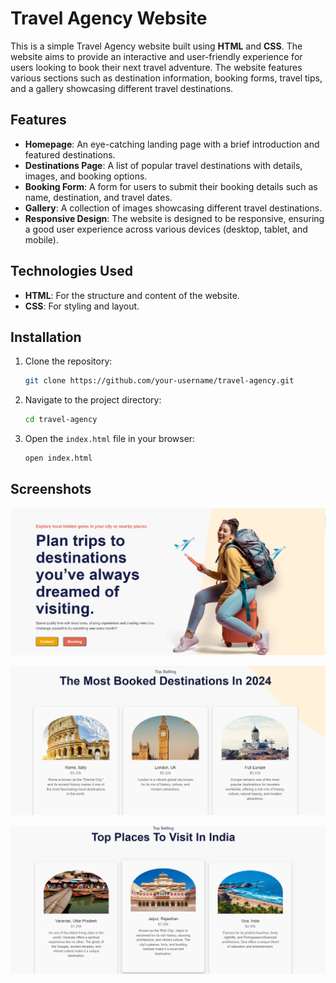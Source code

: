 # Travel Agency Website

This is a simple Travel Agency website built using **HTML** and **CSS**. The website aims to provide an interactive and user-friendly experience for users looking to book their next travel adventure. The website features various sections such as destination information, booking forms, travel tips, and a gallery showcasing different travel destinations.

## Features

- **Homepage**: An eye-catching landing page with a brief introduction and featured destinations.
- **Destinations Page**: A list of popular travel destinations with details, images, and booking options.
- **Booking Form**: A form for users to submit their booking details such as name, destination, and travel dates.
- **Gallery**: A collection of images showcasing different travel destinations.
- **Responsive Design**: The website is designed to be responsive, ensuring a good user experience across various devices (desktop, tablet, and mobile).

## Technologies Used

- **HTML**: For the structure and content of the website.
- **CSS**: For styling and layout.

## Installation

1. Clone the repository:
    ```bash
    git clone https://github.com/your-username/travel-agency.git
    ```

2. Navigate to the project directory:
    ```bash
    cd travel-agency
    ```

3. Open the `index.html` file in your browser:
    ```bash
    open index.html
    ```

## Screenshots 

![image.alt](https://github.com/Harshithad9/travel-agency/blob/a7e9342ea125a06c2cb2ee08ed0f118d66b19600/Screenshot%202025-01-02%20142430.png)

![image.alt](https://github.com/Harshithad9/travel-agency/blob/421a15de2b320804de00ca81464f21ee2d81167f/Screenshot%202025-01-02%20142446.png)

![image.alt](https://github.com/Harshithad9/travel-agency/blob/a3d3c07aa917cb8b57830f5f3e35b17c232090ed/Screenshot%202025-01-02%20142516.png)



